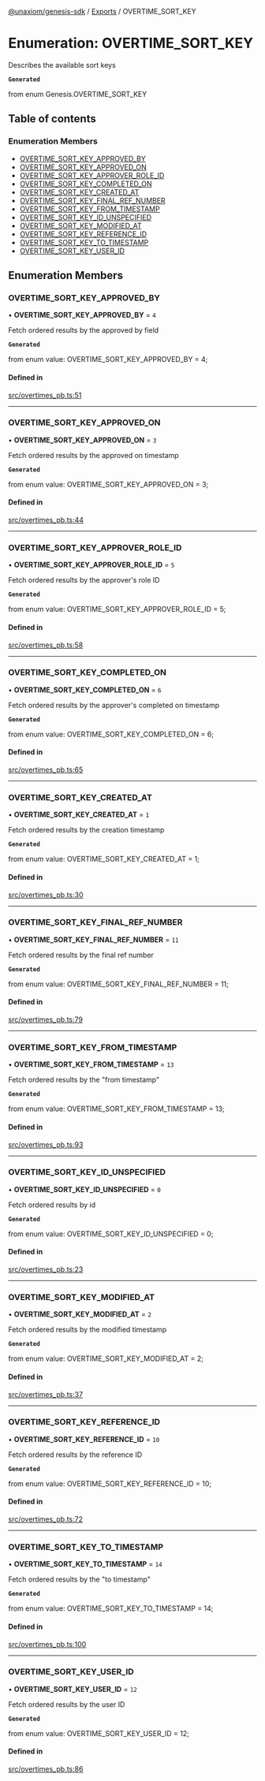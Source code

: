 [@unaxiom/genesis-sdk](../README.md) / [Exports](../modules.md) / OVERTIME\_SORT\_KEY

# Enumeration: OVERTIME\_SORT\_KEY

Describes the available sort keys

**`Generated`**

from enum Genesis.OVERTIME_SORT_KEY

## Table of contents

### Enumeration Members

- [OVERTIME\_SORT\_KEY\_APPROVED\_BY](OVERTIME_SORT_KEY.md#overtime_sort_key_approved_by)
- [OVERTIME\_SORT\_KEY\_APPROVED\_ON](OVERTIME_SORT_KEY.md#overtime_sort_key_approved_on)
- [OVERTIME\_SORT\_KEY\_APPROVER\_ROLE\_ID](OVERTIME_SORT_KEY.md#overtime_sort_key_approver_role_id)
- [OVERTIME\_SORT\_KEY\_COMPLETED\_ON](OVERTIME_SORT_KEY.md#overtime_sort_key_completed_on)
- [OVERTIME\_SORT\_KEY\_CREATED\_AT](OVERTIME_SORT_KEY.md#overtime_sort_key_created_at)
- [OVERTIME\_SORT\_KEY\_FINAL\_REF\_NUMBER](OVERTIME_SORT_KEY.md#overtime_sort_key_final_ref_number)
- [OVERTIME\_SORT\_KEY\_FROM\_TIMESTAMP](OVERTIME_SORT_KEY.md#overtime_sort_key_from_timestamp)
- [OVERTIME\_SORT\_KEY\_ID\_UNSPECIFIED](OVERTIME_SORT_KEY.md#overtime_sort_key_id_unspecified)
- [OVERTIME\_SORT\_KEY\_MODIFIED\_AT](OVERTIME_SORT_KEY.md#overtime_sort_key_modified_at)
- [OVERTIME\_SORT\_KEY\_REFERENCE\_ID](OVERTIME_SORT_KEY.md#overtime_sort_key_reference_id)
- [OVERTIME\_SORT\_KEY\_TO\_TIMESTAMP](OVERTIME_SORT_KEY.md#overtime_sort_key_to_timestamp)
- [OVERTIME\_SORT\_KEY\_USER\_ID](OVERTIME_SORT_KEY.md#overtime_sort_key_user_id)

## Enumeration Members

### OVERTIME\_SORT\_KEY\_APPROVED\_BY

• **OVERTIME\_SORT\_KEY\_APPROVED\_BY** = ``4``

Fetch ordered results by the approved by field

**`Generated`**

from enum value: OVERTIME_SORT_KEY_APPROVED_BY = 4;

#### Defined in

[src/overtimes_pb.ts:51](https://github.com/Unaxiom/genesis-ts-sdk/blob/a265138/src/overtimes_pb.ts#L51)

___

### OVERTIME\_SORT\_KEY\_APPROVED\_ON

• **OVERTIME\_SORT\_KEY\_APPROVED\_ON** = ``3``

Fetch ordered results by the approved on timestamp

**`Generated`**

from enum value: OVERTIME_SORT_KEY_APPROVED_ON = 3;

#### Defined in

[src/overtimes_pb.ts:44](https://github.com/Unaxiom/genesis-ts-sdk/blob/a265138/src/overtimes_pb.ts#L44)

___

### OVERTIME\_SORT\_KEY\_APPROVER\_ROLE\_ID

• **OVERTIME\_SORT\_KEY\_APPROVER\_ROLE\_ID** = ``5``

Fetch ordered results by the approver's role ID

**`Generated`**

from enum value: OVERTIME_SORT_KEY_APPROVER_ROLE_ID = 5;

#### Defined in

[src/overtimes_pb.ts:58](https://github.com/Unaxiom/genesis-ts-sdk/blob/a265138/src/overtimes_pb.ts#L58)

___

### OVERTIME\_SORT\_KEY\_COMPLETED\_ON

• **OVERTIME\_SORT\_KEY\_COMPLETED\_ON** = ``6``

Fetch ordered results by the approver's completed on timestamp

**`Generated`**

from enum value: OVERTIME_SORT_KEY_COMPLETED_ON = 6;

#### Defined in

[src/overtimes_pb.ts:65](https://github.com/Unaxiom/genesis-ts-sdk/blob/a265138/src/overtimes_pb.ts#L65)

___

### OVERTIME\_SORT\_KEY\_CREATED\_AT

• **OVERTIME\_SORT\_KEY\_CREATED\_AT** = ``1``

Fetch ordered results by the creation timestamp

**`Generated`**

from enum value: OVERTIME_SORT_KEY_CREATED_AT = 1;

#### Defined in

[src/overtimes_pb.ts:30](https://github.com/Unaxiom/genesis-ts-sdk/blob/a265138/src/overtimes_pb.ts#L30)

___

### OVERTIME\_SORT\_KEY\_FINAL\_REF\_NUMBER

• **OVERTIME\_SORT\_KEY\_FINAL\_REF\_NUMBER** = ``11``

Fetch ordered results by the final ref number

**`Generated`**

from enum value: OVERTIME_SORT_KEY_FINAL_REF_NUMBER = 11;

#### Defined in

[src/overtimes_pb.ts:79](https://github.com/Unaxiom/genesis-ts-sdk/blob/a265138/src/overtimes_pb.ts#L79)

___

### OVERTIME\_SORT\_KEY\_FROM\_TIMESTAMP

• **OVERTIME\_SORT\_KEY\_FROM\_TIMESTAMP** = ``13``

Fetch ordered results by the "from timestamp"

**`Generated`**

from enum value: OVERTIME_SORT_KEY_FROM_TIMESTAMP = 13;

#### Defined in

[src/overtimes_pb.ts:93](https://github.com/Unaxiom/genesis-ts-sdk/blob/a265138/src/overtimes_pb.ts#L93)

___

### OVERTIME\_SORT\_KEY\_ID\_UNSPECIFIED

• **OVERTIME\_SORT\_KEY\_ID\_UNSPECIFIED** = ``0``

Fetch ordered results by id

**`Generated`**

from enum value: OVERTIME_SORT_KEY_ID_UNSPECIFIED = 0;

#### Defined in

[src/overtimes_pb.ts:23](https://github.com/Unaxiom/genesis-ts-sdk/blob/a265138/src/overtimes_pb.ts#L23)

___

### OVERTIME\_SORT\_KEY\_MODIFIED\_AT

• **OVERTIME\_SORT\_KEY\_MODIFIED\_AT** = ``2``

Fetch ordered results by the modified timestamp

**`Generated`**

from enum value: OVERTIME_SORT_KEY_MODIFIED_AT = 2;

#### Defined in

[src/overtimes_pb.ts:37](https://github.com/Unaxiom/genesis-ts-sdk/blob/a265138/src/overtimes_pb.ts#L37)

___

### OVERTIME\_SORT\_KEY\_REFERENCE\_ID

• **OVERTIME\_SORT\_KEY\_REFERENCE\_ID** = ``10``

Fetch ordered results by the reference ID

**`Generated`**

from enum value: OVERTIME_SORT_KEY_REFERENCE_ID = 10;

#### Defined in

[src/overtimes_pb.ts:72](https://github.com/Unaxiom/genesis-ts-sdk/blob/a265138/src/overtimes_pb.ts#L72)

___

### OVERTIME\_SORT\_KEY\_TO\_TIMESTAMP

• **OVERTIME\_SORT\_KEY\_TO\_TIMESTAMP** = ``14``

Fetch ordered results by the "to timestamp"

**`Generated`**

from enum value: OVERTIME_SORT_KEY_TO_TIMESTAMP = 14;

#### Defined in

[src/overtimes_pb.ts:100](https://github.com/Unaxiom/genesis-ts-sdk/blob/a265138/src/overtimes_pb.ts#L100)

___

### OVERTIME\_SORT\_KEY\_USER\_ID

• **OVERTIME\_SORT\_KEY\_USER\_ID** = ``12``

Fetch ordered results by the user ID

**`Generated`**

from enum value: OVERTIME_SORT_KEY_USER_ID = 12;

#### Defined in

[src/overtimes_pb.ts:86](https://github.com/Unaxiom/genesis-ts-sdk/blob/a265138/src/overtimes_pb.ts#L86)
